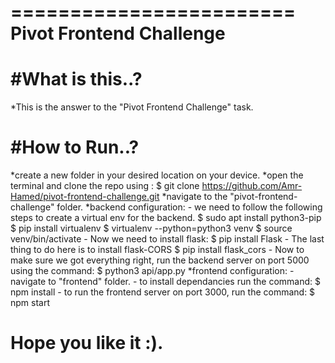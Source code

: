 ========================
Pivot Frontend Challenge
========================

#What is this..?
================
*This is the answer to the "Pivot Frontend Challenge" task.

#How to Run..?
==============
*create a new folder in your desired location on your device.
*open the terminal and clone the repo using : 
        $ git clone https://github.com/Amr-Hamed/pivot-frontend-challenge.git
*navigate to the "pivot-frontend-challenge" folder.
*backend configuration: 
    - we need to follow the following steps to create a virtual env for the backend.
        $ sudo apt install python3-pip
        $ pip install virtualenv
        $ virtualenv --python=python3 venv
        $ source venv/bin/activate
    - Now we need to install flask: 
        $ pip install Flask
    - The last thing to do here is to install flask-CORS
        $ pip install flask_cors
    - Now to make sure we got everything right, run the backend server on port 5000 using the command:
        $ python3 api/app.py
*frontend configuration:
    - navigate to "frontend" folder.
    - to install dependancies run the command:
        $ npm install
    - to run the frontend server on port 3000, run the command:
        $ npm start
# Hope you like it :).




